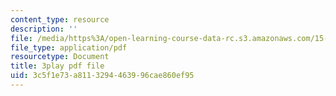 ```yaml
---
content_type: resource
description: ''
file: /media/https%3A/open-learning-course-data-rc.s3.amazonaws.com/15-071-the-analytics-edge-spring-2017/3c5f1e73a8113294463996cae860ef95_RS4Ol9PzxCM.pdf
file_type: application/pdf
resourcetype: Document
title: 3play pdf file
uid: 3c5f1e73-a811-3294-4639-96cae860ef95
---
```

